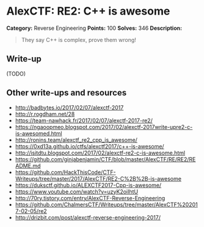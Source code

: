 # AlexCTF: RE2: C++ is awesome

**Category:** Reverse Engineering
**Points:** 100
**Solves:** 346
**Description:**

> They say C++ is complex, prove them wrong!

## Write-up

(TODO)

## Other write-ups and resources

 * http://badbytes.io/2017/02/07/alexctf-2017
 * http://r.rogdham.net/28
 * https://team-nawhack.fr/2017/02/07/alexctf-2017-re2/
 * https://ngaoopmeo.blogspot.com/2017/02/alexctf-2017write-upre2-c-is-awesomed.html
 * http://ronins.team/alexctf_re2_cpp_is_awesome/
 * https://0xd13a.github.io/ctfs/alexctf2017/c++-is-awesome/
 * http://isitdtu.blogspot.com/2017/02/alexctf-re2-c-is-awesome.html
 * https://github.com/ginjabenjamin/CTF/blob/master/AlexCTF/RE/RE2/README.md
 * https://github.com/HackThisCode/CTF-Writeups/tree/master/2017/AlexCTF/RE2-C%2B%2B-is-awesome
 * https://duksctf.github.io/ALEXCTF2017-Cpp-is-awesome/
 * https://www.youtube.com/watch?v=uzyK2oiIhtU
 * http://70ry.tistory.com/entry/AlexCTF-Reverse-Engineering
 * https://github.com/ChalmersCTF/Writeups/tree/master/AlexCTF%202017-02-05/re2
 * http://drizbit.com/post/alexctf-reverse-engineering-2017/
